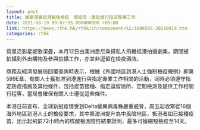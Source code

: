 ```yaml
---
layout: post
title: 妮歌潔曼抵港豁免檢疫　商經局：獲批進行指定專業工作
date: 2021-08-19 09:07:55.000000000 +08:00
link: https://news.rthk.hk/rthk/ch/component/k2/1606565-20210819.htm
categories: rthk
---
```


荷里活影星妮歌潔曼，本月12日由澳洲悉尼乘搭私人飛機抵港拍攝劇集，期間被拍攝到外出購物及參與拍攝工作，亦並非逗留在檢疫酒店。

商務及經濟發展局回覆查詢時表示，根據《外國地區到港人士強制檢疫規例》即第599E章，有關人士獲批准到港進行與指定專業工作相關的活動，同時必須遵守指定防疫措施及其他條件，包括疫苗接種、指定逗留居所、定期檢測及提供工作相關行程等，當局會確保有關人士遵從這些條件。

本港日前宣布，全球新冠疫情受到Delta變異病毒株嚴重威脅，周五起收緊從16個海外地區到港人士的檢疫要求，其中將澳洲提升為中風險地區，抵港者如已接種疫苗，出示起飛前72小時內的核酸檢測陰性結果證明，最多可獲縮短檢疫至14天。
